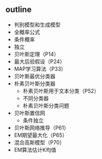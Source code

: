 
## outline

- 判别模型和生成模型
- 全概率公式
- 条件概率
- 独立
- 贝叶斯定理（P14）
- 最大后验假设（P24）
- MAP学习算法（P33）
- 贝叶斯最优分类器
- 朴素贝叶斯分类器
	- 朴素贝叶斯用于文本分类（P52）
	- 不同分类器
	- 朴素贝叶斯分类问题
- 贝叶斯置信网
	- 条件独立
- 贝叶斯网络推导（P61）
- EM期望最大化（P65）
- 混合高斯模型（P70）
- EM算法估计K均值